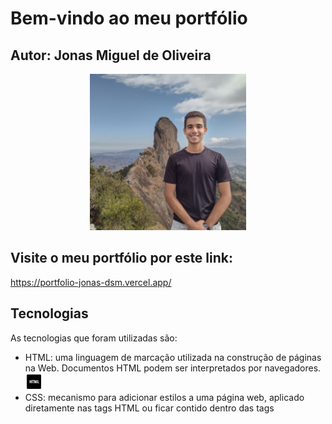 # Bem-vindo ao meu portfólio
## Autor: Jonas Miguel de Oliveira
<p align= "center">
<img src="./api/static/eu.jpg" width= "auto" height= "250" alt= "minha foto">
</p>

## Visite o meu portfólio por este link:
https://portfolio-jonas-dsm.vercel.app/
 
## Tecnologias

As tecnologias que foram utilizadas são:
* HTML: uma linguagem de marcação utilizada na construção de páginas na Web. Documentos HTML podem ser interpretados por navegadores. <img src="./api/static/html.png" width= "27" height= "27" alt= "html foto">
* CSS: mecanismo para adicionar estilos a uma página web, aplicado diretamente nas tags HTML ou ficar contido dentro das tags <style>. <img src="./api/static/css.png" width= "27" height= "27" alt= "css foto">
* Python:  uma linguagem de programação de alto nível, interpretada de script, imperativa, orientada a objetos, funcional, de tipagem dinâmica e forte. <img src="./api/static/python.png" width= "27" height= "27" alt= "css foto">
* Flask:  é um pequeno framework web escrito em Python. <img src="./api/static/flask.png" width= "32" height= "32" alt= "css foto">

## Descrição das pastas e arquivos

1. mgt: arquivo pdf do portfolio feito no figma
2. api: código-fonte do projeto
3. static: imagens e css do projeto
4. templates: html do projeto
5. vercel.json: Arquivo de configuração do vercel

## Como utilizar o diretório

Como construir e executar o projeto (Windows / prompt de comandos):
1. Criar uma pasta vazia
2. Clonar o repositório com: 
```console
	git clone https://github.com/Jonasoliver/portfolio_digital_dsm.git  .
```
3. Abrir a pasta raiz
4. Com o terminal aberto na pasta raiz, digitar:
-Python -m venv venv
5. Após a criação da pasta venv, digitar:
- .\venv\Scripts\activate
6. Já dentro da pasta venv digitar o código:
- pip install flask
7. Geralmente o arquivo requirements.txt vem automaticamente após instaalar o Flask, caso isso não aconteça execute o passo 8
8. Digitar no terminal:
 - pip install -r ./requirements.txt
9. Após executar estes passos digitar:
- cd ./api
11. Já dentro da pasta src, onde se encontra o app.py, digitar:
- flask run ou python app.py
12. Acessar o link segurando a tecla Ctrl e clicando com o botão esquerdo do mouse
## Como iniciar o seu projeto

1. Ter um computador.
2. Utilizar o terminal ou caso prefira, instalar uma ferramenta de desenvolvimento web. Aperte [aqui](https://www.hostinger.com.br/tutoriais/ferramentas-de-desenvolvimento-web) para acessar um link onde exibe-se algumas ferramentas desse tipo.
## Como fazer deploy no vercel
1. Baixe em seu compudador o node, caso ainda não o possua, baixe-o aqui [node.js](https://nodejs.org/en)
2. Na pasta raiz do projeto, abra o terminal  (npm install -g vercel)
3. Após a instalação digite no terminal (vercel), dê um nome para a pasta e suba para o vercel.
<br>
(Validação professor FGMC - 1DSM - 2023-02)
